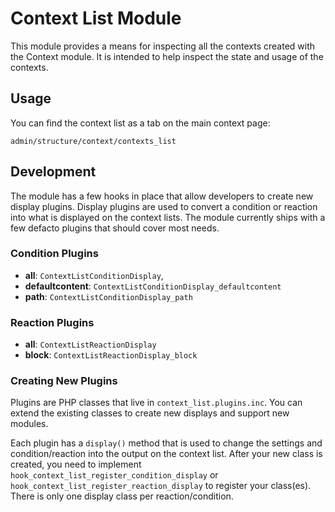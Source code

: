 # Context List Module

This module provides a means for inspecting all the contexts created with the Context module. It is intended to help inspect the state and usage of the contexts.

## Usage

You can find the context list as a tab on the main context page:

    admin/structure/context/contexts_list

## Development

The module has a few hooks in place that allow developers to create new display plugins. Display plugins are used to convert a condition or reaction into what is displayed on the context lists. The module currently ships with a few defacto plugins that should cover most needs.

### Condition Plugins

* **all**: `ContextListConditionDisplay`,
* **defaultcontent**: `ContextListConditionDisplay_defaultcontent`
* **path**: `ContextListConditionDisplay_path`

### Reaction Plugins

* **all**: `ContextListReactionDisplay`
* **block**: `ContextListReactionDisplay_block`

### Creating New Plugins

Plugins are PHP classes that live in `context_list.plugins.inc`. You can extend the existing classes to create new displays and support new modules.

Each plugin has a `display()` method that is used to change the settings and condition/reaction into the output on the context list. After your new class is created, you need to implement `hook_context_list_register_condition_display` or `hook_context_list_register_reaction_display` to register your class(es). There is only one display class per reaction/condition.
